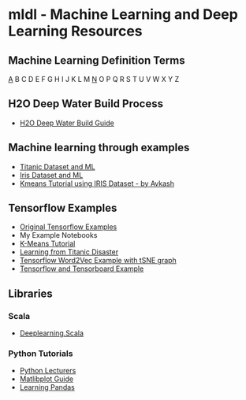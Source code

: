 # mldl - Machine Learning and Deep Learning Resources #

## Machine Learning Definition Terms ##
[A](https://github.com/Avkash/mldl/blob/master/pages/def_a.md) B C D E F G H I J K L M [N](https://github.com/Avkash/mldl/blob/master/pages/def_n.md) O P Q R S T U V W X Y Z

## H2O Deep Water Build Process ##
 - [H2O Deep Water Build Guide](https://github.com/Avkash/mldl/blob/master/h2o_deepwater_build.md)

## Machine learning through examples ##
 - [Titanic Dataset and ML](https://github.com/Avkash/mldl/blob/master/titanic.md)
 - [Iris Dataset and ML](https://github.com/rhiever/Data-Analysis-and-Machine-Learning-Projects/blob/master/example-data-science-notebook/Example%20Machine%20Learning%20Notebook.ipynb)
 - [Kmeans Tutorial using IRIS Dataset - by Avkash](https://github.com/Avkash/mldl/blob/master/notebook/Kmeans%2B%2B-%2Bend%2Bto%2Bend%2Btutorial.ipynb)
 
## Tensorflow Examples ##
 - [Original Tensorflow Examples](https://github.com/tensorflow/tensorflow/tree/r0.12/tensorflow/examples)
 - My Example Notebooks
  - [K-Means Tutorial](https://github.com/Avkash/mldl/blob/master/notebook/Kmeans%2B%2B-%2Bend%2Bto%2Bend%2Btutorial.ipynb)
  - [Learning from Titanic Disaster](https://github.com/Avkash/mldl/blob/master/notebook/Learning%2Bfrom%2BTitanic%2BDisaster%2BDataset.ipynb)
  - [Tensorflow Word2Vec Example with tSNE graph](https://github.com/Avkash/mldl/blob/master/notebook/TF%2BWord2Vev%2BExample%2Bwith%2BtSNE%2BGraph.ipynb)
  - [Tensorflow and Tensorboard Example](https://github.com/Avkash/mldl/blob/master/notebook/TF%2Bwith%2Btensorboard%2Bexample.ipynb)

## Libraries ##
### Scala ### 
  - [Deeplearning.Scala](https://github.com/ThoughtWorksInc/DeepLearning.scala)
  
### Python Tutorials ###
  - [Python Lecturers](http://nbviewer.jupyter.org/github/jrjohansson/scientific-python-lectures/tree/master/)
  - [Matlibplot Guide](http://nbviewer.jupyter.org/github/jrjohansson/scientific-python-lectures/blob/master/Lecture-4-Matplotlib.ipynb)
  - [Learning Pandas](https://bitbucket.org/hrojas/learn-pandas)
  
